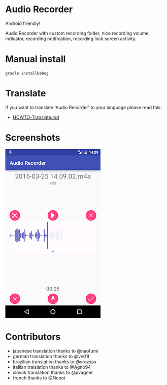 # Audio Recorder

Android friendly!

Audio Recorder with custom recording folder, nice recording volume indicator, recording notification, recording lock screen activity.

# Manual install

    gradle installDebug

# Translate

If you want to translate 'Audio Recorder' to your language  please read this:

  * [HOWTO-Translate.md](/docs/HOWTO-Translate.md)

# Screenshots

![shot](/docs/shot.png)

# Contributors

  * japanese translation thanks to @naofumi
  * german translation thanks to @vv01f
  * brazilian translation thanks to @vrozsas
  * itallian tralslation thanks to @Agno94
  * slovak translation thanks to @pvagner
  * french thanks to @Nonot
